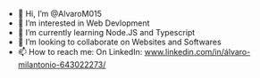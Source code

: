 - 👋 Hi, I’m @AlvaroM015
- 👀 I’m interested in Web Devlopment
- 🌱 I’m currently learning Node.JS and Typescript
- 💞️ I’m looking to collaborate on Websites and Softwares
- 📫 How to reach me: On LinkedIn: www.linkedin.com/in/álvaro-milantonio-643022273/


<!---
AlvaroM015/AlvaroM015 is a ✨ special ✨ repository because its `README.md` (this file) appears on your GitHub profile.
You can click the Preview link to take a look at your changes.
--->
